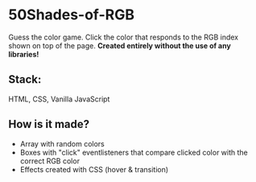 # 50Shades-of-RGB
Guess the color game. Click the color that responds to the RGB index shown on top of the page. __Created entirely without the use of any libraries!__

## Stack:
HTML, CSS, Vanilla JavaScript

## How is it made?
- Array with random colors 
- Boxes with "click" eventlisteners that compare clicked color with the correct RGB color
- Effects created with CSS (hover & transition) 
